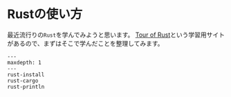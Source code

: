 # Rustの使い方

最近流行りの``Rust``を学んでみようと思います。
[Tour of Rust](https://tourofrust.com/)という学習用サイトがあるので、まずはそこで学んだことを整理してみます。

```{toctree}
---
maxdepth: 1
---
rust-install
rust-cargo
rust-println
```
